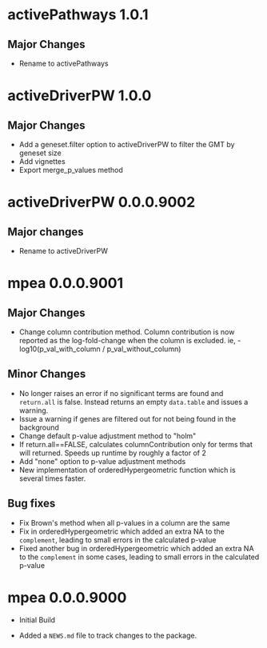 # activePathways 1.0.1

## Major Changes

* Rename to activePathways

# activeDriverPW 1.0.0

## Major Changes
* Add a geneset.filter option to activeDriverPW to filter the GMT by geneset size
* Add vignettes
* Export merge_p_values method


# activeDriverPW 0.0.0.9002

## Major changes
* Rename to activeDriverPW

# mpea 0.0.0.9001

## Major Changes
* Change column contribution method. Column contribution is now reported as the
log-fold-change when the column is excluded. ie, -log10(p_val_with_column / p_val_without_column)

## Minor Changes
* No longer raises an error if no significant terms are found and `return.all` 
is false. Instead returns an empty `data.table` and issues a warning.
* Issue a warning if genes are filtered out for not being found in the background
* Change default p-value adjustment method to "holm"
* If return.all==FALSE, calculates columnContribution only for terms that will
returned. Speeds up runtime by roughly a factor of 2
* Add "none" option to p-value adjustment methods
* New implementation of orderedHypergeometric function which is several times faster.

## Bug fixes
* Fix Brown's method when all p-values in a column are the same
* Fix in orderedHypergeometric which added an extra NA to the `complement`, leading
to small errors in the calculated p-value
* Fixed another bug in orderedHypergeometric which added an extra NA to the 
`complement` in some cases, leading to small errors in the calculated p-value

# mpea 0.0.0.9000

* Initial Build

* Added a `NEWS.md` file to track changes to the package.
